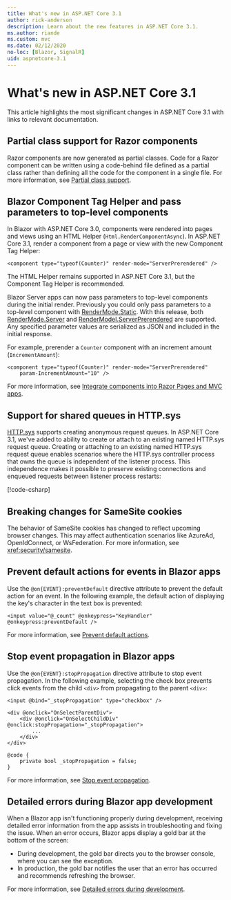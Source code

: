 ```yaml
---
title: What's new in ASP.NET Core 3.1
author: rick-anderson
description: Learn about the new features in ASP.NET Core 3.1.
ms.author: riande
ms.custom: mvc
ms.date: 02/12/2020
no-loc: [Blazor, SignalR]
uid: aspnetcore-3.1
---
```

# What's new in ASP.NET Core 3.1

This article highlights the most significant changes in ASP.NET Core 3.1 with links to relevant documentation.

## Partial class support for Razor components

Razor components are now generated as partial classes. Code for a Razor component can be written using a code-behind file defined as a partial class rather than defining all the code for the component in a single file. For more information, see [Partial class support](xref:blazor/components#partial-class-support).

## Blazor Component Tag Helper and pass parameters to top-level components

In Blazor with ASP.NET Core 3.0, components were rendered into pages and views using an HTML Helper (`Html.RenderComponentAsync`). In ASP.NET Core 3.1, render a component from a page or view with the new Component Tag Helper:

```cshtml
<component type="typeof(Counter)" render-mode="ServerPrerendered" />
```

The HTML Helper remains supported in ASP.NET Core 3.1, but the Component Tag Helper is recommended.

Blazor Server apps can now pass parameters to top-level components during the initial render. Previously you could only pass parameters to a top-level component with [RenderMode.Static](xref:Microsoft.AspNetCore.Mvc.Rendering.RenderMode.Static). With this release, both [RenderMode.Server](xref:Microsoft.AspNetCore.Mvc.Rendering.RenderMode.Server) and [RenderModel.ServerPrerendered](xref:Microsoft.AspNetCore.Mvc.Rendering.RenderMode.ServerPrerendered) are supported. Any specified parameter values are serialized as JSON and included in the initial response.

For example, prerender a `Counter` component with an increment amount (`IncrementAmount`):

```cshtml
<component type="typeof(Counter)" render-mode="ServerPrerendered" 
    param-IncrementAmount="10" />
```

For more information, see [Integrate components into Razor Pages and MVC apps](xref:blazor/integrate-components).

## Support for shared queues in HTTP.sys

[HTTP.sys](xref:fundamentals/servers/httpsys) supports creating anonymous request queues. In ASP.NET Core 3.1, we've added to ability to create or attach to an existing named HTTP.sys request queue. Creating or attaching to an existing named HTTP.sys request queue enables scenarios where the HTTP.sys controller process that owns the queue is independent of the listener process. This independence makes it possible to preserve existing connections and enqueued requests between listener process restarts:

[!code-csharp[](sample/Program.cs?name=snippet)]

## Breaking changes for SameSite cookies

The behavior of SameSite cookies has changed to reflect upcoming browser changes. This may affect authentication scenarios like AzureAd, OpenIdConnect, or WsFederation. For more information, see <xref:security/samesite>.

## Prevent default actions for events in Blazor apps

Use the `@on{EVENT}:preventDefault` directive attribute to prevent the default action for an event. In the following example, the default action of displaying the key's character in the text box is prevented:

```razor
<input value="@_count" @onkeypress="KeyHandler" @onkeypress:preventDefault />
```

For more information, see [Prevent default actions](xref:blazor/event-handling#prevent-default-actions).

## Stop event propagation in Blazor apps

Use the `@on{EVENT}:stopPropagation` directive attribute to stop event propagation. In the following example, selecting the check box prevents click events from the child `<div>` from propagating to the parent `<div>`:

```razor
<input @bind="_stopPropagation" type="checkbox" />

<div @onclick="OnSelectParentDiv">
    <div @onclick="OnSelectChildDiv" @onclick:stopPropagation="_stopPropagation">
        ...
    </div>
</div>

@code {
    private bool _stopPropagation = false;
}
```

For more information, see [Stop event propagation](xref:blazor/event-handling#stop-event-propagation).

## Detailed errors during Blazor app development

When a Blazor app isn't functioning properly during development, receiving detailed error information from the app assists in troubleshooting and fixing the issue. When an error occurs, Blazor apps display a gold bar at the bottom of the screen:

* During development, the gold bar directs you to the browser console, where you can see the exception.
* In production, the gold bar notifies the user that an error has occurred and recommends refreshing the browser.

For more information, see [Detailed errors during development](xref:blazor/handle-errors#detailed-errors-during-development).
